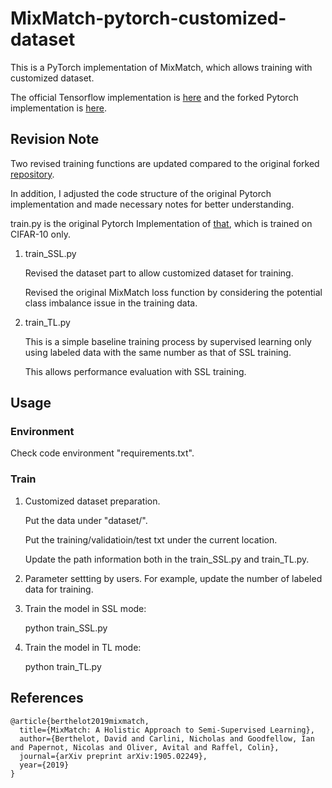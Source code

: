 # MixMatch-pytorch-customized-dataset

This is a PyTorch implementation of MixMatch, which allows training with customized dataset.

The official Tensorflow implementation is [here](https://github.com/google-research/mixmatch) and the forked Pytorch implementation is [here](https://github.com/YU1ut/MixMatch-pytorch).

## Revision Note

Two revised training functions are updated compared to the original forked [repository](https://github.com/YU1ut/MixMatch-pytorch).


In addition, I adjusted the code structure of the original Pytorch implementation and made necessary notes for better understanding.

train.py is the original Pytorch Implementation of [that](https://github.com/YU1ut/MixMatch-pytorch), which is trained on CIFAR-10 only.

1. train_SSL.py

   Revised the dataset part to allow customized dataset for training.
   
   Revised the original MixMatch loss function by considering the potential class imbalance issue in the training data.
  
2. train_TL.py
   
   This is a simple baseline training process by supervised learning only using labeled data with the same number as that of SSL training.
   
   This allows performance evaluation with SSL training.

## Usage

### Environment

Check code environment "requirements.txt".

### Train

1. Customized dataset preparation.

   Put the data under "dataset/".
   
   Put the training/validatioin/test txt under the current location.
   
   Update the path information both in the train_SSL.py and train_TL.py.
   
2. Parameter settting by users. For example, update the number of labeled data for training.

3. Train the model in SSL mode:

   python train_SSL.py

4. Train the model in TL mode:

   python train_TL.py


## References
```
@article{berthelot2019mixmatch,
  title={MixMatch: A Holistic Approach to Semi-Supervised Learning},
  author={Berthelot, David and Carlini, Nicholas and Goodfellow, Ian and Papernot, Nicolas and Oliver, Avital and Raffel, Colin},
  journal={arXiv preprint arXiv:1905.02249},
  year={2019}
}
```

